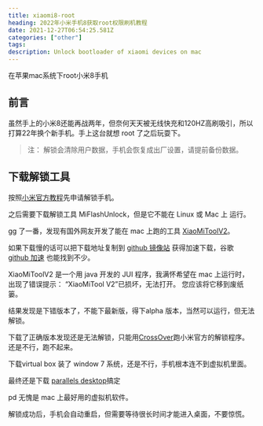 ```yaml
---
title: xiaomi8-root 
heading: 2022年小米手机8获取root权限刷机教程
date: 2021-12-27T06:54:25.581Z
categories: ["other"]
tags: 
description: Unlock bootloader of xiaomi devices on mac
---
```


在苹果mac系统下root小米8手机



## 前言
虽然手上的小米8还能再战两年，但奈何天天被无线快充和120HZ高刷吸引，所以打算22年换个新手机。手上这台就想 root 了之后玩耍下。

> 注： 解锁会清除用户数据，手机会恢复成出厂设置，请提前备份数据。


## 下载解锁工具

按照[小米官方教程](https://www.miui.com/unlock/download.html)先申请解锁手机。

之后需要下载解锁工具 MiFlashUnlock，但是它不能在 Linux 或 Mac 上 运行。

gg 了一番，发现有国外网友开发了能在 mac 上跑的工具 [XiaoMiToolV2](https://github.com.cnpmjs.org/francescotescari/XiaoMiToolV2)。

如果下载慢的话可以把下载地址复制到 [github 镜像站](https://ghproxy.com/) 获得加速下载，谷歌 [github 加速](https://blog.51cto.com/u_15127576/2927752) 也能找到不少。



XiaoMiToolV2 是一个用 java 开发的 JUI 程序，我满怀希望在 mac 上运行时，出现了错误提示： “XiaoMiTool V2”已损坏，无法打开。 您应该将它移到废纸篓。

结果发现是下错版本了，不能下最新版，得下alpha 版本，当然可以运行，但无法解锁。


下载了正确版本发现还是无法解锁，只能用[CrossOver](https://www.crossoverchina.com/)跑小米官方的解锁程序。还是不行，跑不起来。


下载virtual box 装了 window 7 系统，还是不行，手机根本连不到虚拟机里面。


最终还是下载 [parallels desktop](https://www.macwk.com/soft/pd-runner)搞定

pd 无愧是 mac 上最好用的虚拟机软件。


解锁成功后，手机会自动重启，但需要等待很长时间才能进入桌面，不要惊慌。








